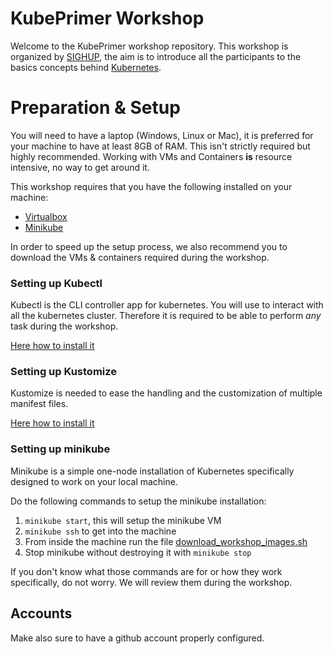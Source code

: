 # KubePrimer Workshop

Welcome to the KubePrimer workshop repository. This workshop is organized by [SIGHUP](http://sighup.io), the aim is to introduce all the participants to the basics concepts behind [Kubernetes](http://kubernetes.io).

# Preparation & Setup

You will need to have a laptop (Windows, Linux or Mac), it is preferred for your machine to have at least 8GB of RAM. This isn't strictly required but highly recommended. Working with VMs and Containers **is** resource intensive, no way to get around it.

This workshop requires that you have the following installed on your machine:
- [Virtualbox](https://www.virtualbox.org/)
- [Minikube](https://github.com/kubernetes/minikube#installation)

In order to speed up the setup process, we also recommend you to download the VMs & containers required during the workshop.

### Setting up Kubectl
Kubectl is the CLI controller app for kubernetes. You will use to interact with all the kubernetes cluster. Therefore it is required to be able to perform *any* task during the workshop.

[Here how to install it](https://kubernetes.io/docs/tasks/tools/install-kubectl/)

### Setting up Kustomize
Kustomize is needed to ease the handling and the customization of multiple
manifest files.

[Here how to install it](https://github.com/kubernetes-sigs/kustomize/blob/master/docs/INSTALL.md)


### Setting up minikube

Minikube is a simple one-node installation of Kubernetes specifically designed to work on your local machine.

Do the following commands to setup the minikube installation:

1. `minikube start`, this will setup the minikube VM
2. `minikube ssh` to get into the machine
3. From inside the machine run the file [download_workshop_images.sh](https://github.com/sighupio/workshop-advanced-kubernetes-material/blob/master/kubernetes/download_workshop_images.sh)
4. Stop minikube without destroying it with `minikube stop`

If you don't know what those commands are for or how they work specifically, do not worry. We will review them during the workshop.

## Accounts

Make also sure to have a github account properly configured.

